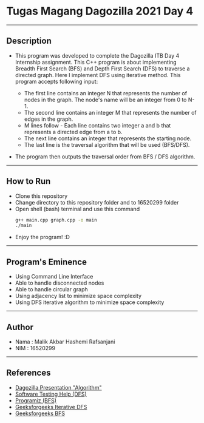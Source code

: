 # Tugas Magang Dagozilla 2021 Day 4
---
## Description
- This program was developed to complete the Dagozilla ITB Day 4 Internship assignment. This C++ program is about implementing Breadth First Search (BFS) and Depth First Search (DFS) to traverse a directed graph. Here I implement DFS using iterative method. This program accepts following input:

    * The first line contains an integer N that represents the number of nodes in the graph. The node's name will be an integer from 0 to N-1.
    * The second line contains an integer M that represents the number of edges in the graph.
    * M lines follow - Each line contains two integer a and b that represents a directed edge from a to b.
    * The next line contains an integer that represents the starting node.
    * The last line is the traversal algorithm that will be used (BFS/DFS).

- The program then outputs the traversal order from BFS / DFS algorithm.
---
## How to Run
- Clone this repository
- Change directory to this repository folder and to 16520299 folder
- Open shell (bash) terminal and use this command
    ```sh
    g++ main.cpp graph.cpp -o main
    ./main
    ```
- Enjoy the program! :D
---
## Program's Eminence
- Using Command Line Interface
- Able to handle disconnected nodes
- Able to handle circular graph
- Using adjacency list to minimize space complexity
- Using DFS iterative algorithm to minimize space complexity
---
## Author
- Nama    : Malik Akbar Hashemi Rafsanjani
- NIM     : 16520299
---
## References
- [Dagozilla Presentation "Algorithm"](https://docs.google.com/presentation/d/1wsXSH2iqJyrLvrC66QxuG6hBCKDt7bN2pgCzdWNOQrU/edit?ts=60b904ed#slide=id.g4dfce81f19_0_45)
- [Software Testing Help (DFS)](https://www.softwaretestinghelp.com/cpp-dfs-program-to-traverse-graph/)
- [Programiz (BFS)](https://www.programiz.com/dsa/graph-bfs)
- [Geeksforgeeks Iterative DFS](https://www.geeksforgeeks.org/iterative-depth-first-traversal/)
- [Geeksforgeeks BFS](https://www.geeksforgeeks.org/bfs-using-stl-competitive-coding/)